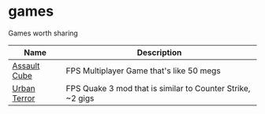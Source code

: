 # games
Games worth sharing

Name|Description
--|--
[Assault Cube](https://assault.cubers.net/download.html)|FPS Multiplayer Game that's like 50 megs
[Urban Terror](https://www.urbanterror.info/home/)|FPS Quake 3 mod that is similar to Counter Strike, ~2 gigs
